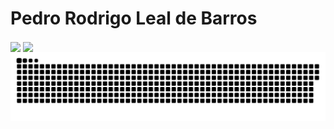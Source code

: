 # Pedro Rodrigo Leal de Barros

<div>
<img height=150 align="center" src="https://github-readme-stats.vercel.app/api?username=PedroRodrigoLB&show_icons=true&theme=buefy&rank_icon=github&include_all_commits=true" />
<img height=150 align="center" src="https://github-readme-stats.vercel.app/api/top-langs/?username=PedroRodrigoLB&layout=compact&theme=buefy" />
</div>
<div>
<img src="contributions.svg">
</div>
